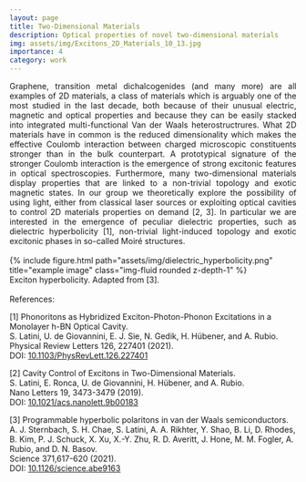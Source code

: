 ```yaml
---
layout: page
title: Two-Dimensional Materials
description: Optical properties of novel two-dimensional materials
img: assets/img/Excitons_2D_Materials_10_13.jpg
importance: 4
category: work
---
```


<div style="text-align: justify">
Graphene, transition metal dichalcogenides (and many more) are all examples of 2D materials, a class of materials which is arguably one of the most studied in the last decade, both because of their unusual electric, magnetic and optical properties and because they can be easily stacked into  integrated multi-functional Van der Waals heterostructrures. What 2D materials have in common is the reduced dimensionality which makes the effective Coulomb interaction between charged microscopic constituents stronger than in the bulk counterpart. A prototypical signature of the stronger Coulomb interaction is the emergence of strong excitonic features in optical spectroscopies.  Furthermore, many two-dimensional materials display properties that are linked to a non-trivial topology and exotic magnetic states. In our group we theoretically explore the possibility of using light, either from classical laser sources or exploiting optical cavities to control 2D materials properties on demand [2, 3]. In particular we are interested in the emergence of peculiar dielectric properties, such as dielectric hyperbolicity [1], non-trivial light-induced topology and exotic excitonic phases in so-called Moiré structures.
</div>
<br>

<div class="row">
    <div class="col-sm mt-3 mt-md-0">
        {% include figure.html path="assets/img/dielectric_hyperbolicity.png" title="example image" class="img-fluid rounded z-depth-1" %}
    </div>
</div>
<div class="caption">
    Exciton hyperbolicity. Adapted from [3].
</div>

<br>
References:
<br>

[1] Phonoritons as Hybridized Exciton-Photon-Phonon Excitations in a Monolayer h-BN Optical Cavity.<br>
S. Latini, U. de Giovannini, E. J. Sie, N. Gedik, H. Hübener, and A. Rubio.<br>
Physical Review Letters 126, 227401 (2021).<br>
DOI: <a href="https://doi.org/10.1103/PhysRevLett.126.227401">10.1103/PhysRevLett.126.227401</a>


[2] Cavity Control of Excitons in Two-Dimensional Materials.<br>
S. Latini, E. Ronca, U. de Giovannini, H. Hübener, and A. Rubio.<br>
Nano Letters 19, 3473-3479 (2019).<br>
DOI: <a href="https://doi.org/10.1021/acs.nanolett.9b00183">10.1021/acs.nanolett.9b00183</a>

[3] Programmable hyperbolic polaritons in van der Waals semiconductors.<br>
A. J. Sternbach, S. H. Chae, S. Latini, A. A. Rikhter, Y. Shao, B. Li, D. Rhodes, B. Kim, P. J. Schuck, X. Xu, X.-Y. Zhu, R. D. Averitt, J. Hone, M. M. Fogler, A. Rubio, and D. N. Basov.<br>
Science 371,617-620 (2021).<br>
DOI: <a href="https://doi.org/10.1126/science.abe9163">10.1126/science.abe9163</a>